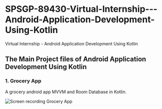 
# SPSGP-89430-Virtual-Internship---Android-Application-Development-Using-Kotlin
Virtual Internship - Android Application Development Using Kotlin

## The Main Project files of Android Application Development Using Kotlin

### 1. Grocery App

A grocery android app MVVM and Room Database in Kotlin.

![Screen recording Grocery App](https://user-images.githubusercontent.com/108396419/190861722-ea405335-715c-4b3a-8799-1b63f7f59984.gif)


